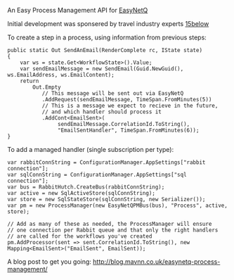 An Easy Process Management API for [EasyNetQ](http://easynetq.com/)

Initial development was sponsered by travel industry experts [15below](http://www.15below.com/)

To create a step in a process, using information from previous steps:

	public static Out SendAnEmail(RenderComplete rc, IState state)
	{
		var ws = state.Get<WorkflowState>().Value;
		var sendEmailMessage = new SendEmail(Guid.NewGuid(), ws.EmailAddress, ws.EmailContent);
		return
			Out.Empty
			   // This message will be sent out via EasyNetQ
			   .AddRequest(sendEmailMessage, TimeSpan.FromMinutes(5))
			   // This is a message we expect to recieve in the future,
			   // and which handler should process it
			   .AddCont<EmailSent>(
					sendEmailMessage.CorrelationId.ToString(),
					"EmailSentHandler", TimeSpan.FromMinutes(6));
	}

To add a managed handler (single subscription per type):

	var rabbitConnString = ConfigurationManager.AppSettings["rabbit connection"];
	var sqlConnString = ConfigurationManager.AppSettings["sql connection"];
	var bus = RabbitHutch.CreateBus(rabbitConnString);
	var active = new SqlActiveStore(sqlConnString);
	var store = new SqlStateStore(sqlConnString, new Serializer());
	var pm = new ProcessManager(new EasyNetQPMBus(bus), "Process", active, store);

	// Add as many of these as needed, the ProcessManager will ensure
	// one connection per Rabbit queue and that only the right handlers
	// are called for the workflows you've created
	pm.AddProcessor(sent => sent.CorrelationId.ToString(), new Mapping<EmailSent>("EmailSent", EmailSent));

A blog post to get you going: http://blog.mavnn.co.uk/easynetq-process-management/


